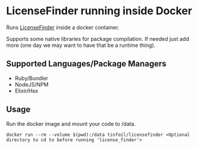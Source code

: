 # LicenseFinder running inside Docker
Runs [LicenseFinder](https://github.com/pivotal/LicenseFinder) inside a docker container.

Supports some native libraries for package compilation. If needed just add more (one day we may want to have that be a runtime thing).

## Supported Languages/Package Managers
* Ruby/Bundler
* NodeJS/NPM
* Elixir/Hex

## Usage
Run the docker image and mount your code to /data.

`docker run --rm --volume $(pwd):/data tinfoil/licensefinder <Optional directory to cd to before running 'license_finder'>`
